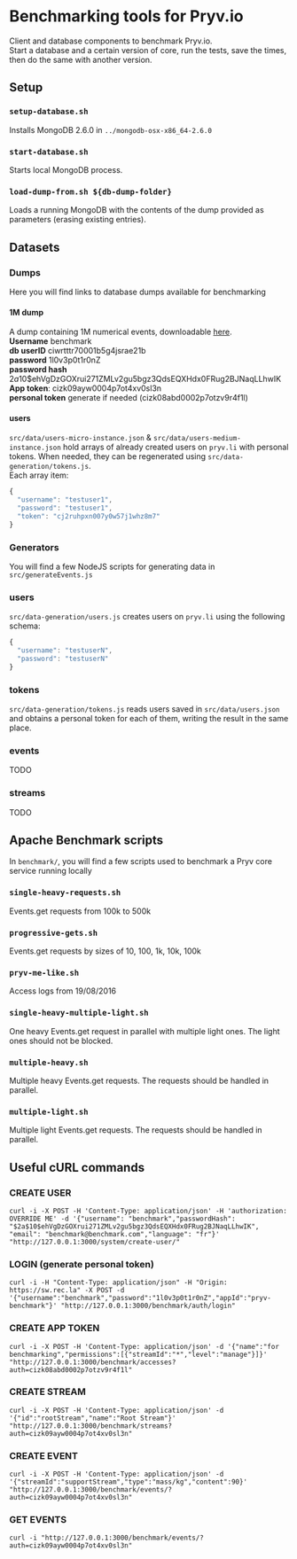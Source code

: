 # Benchmarking tools for Pryv.io

Client and database components to benchmark Pryv.io.  
Start a database and a certain version of core, run the tests, save the times, then do the same with another version.


## Setup

### `setup-database.sh`

Installs MongoDB 2.6.0 in `../mongodb-osx-x86_64-2.6.0`

### `start-database.sh`

Starts local MongoDB process.

### `load-dump-from.sh ${db-dump-folder}`

Loads a running MongoDB with the contents of the dump provided as parameters (erasing existing entries).


## Datasets

### Dumps

Here you will find links to database dumps available for benchmarking

#### 1M dump

A dump containing 1M numerical events, downloadable [here](https://drive.google.com/open?id=0B6hiVSUep65USi16cnRSZTQ2bFU).  
**Username** benchmark  
**db userID** ciwrtttr70001b5g4jsrae21b  
**password** 1l0v3p0t1r0nZ  
**password hash** $2a$10$ehVgDzGOXrui271ZMLv2gu5bgz3QdsEQXHdx0FRug2BJNaqLLhwIK  
**App token**: cizk09ayw0004p7ot4xv0sl3n  
**personal token** generate if needed (cizk08abd0002p7otzv9r4f1l)
  
#### users

`src/data/users-micro-instance.json` & `src/data/users-medium-instance.json` hold arrays of already created users on `pryv.li` with personal tokens. When needed, they can be regenerated using `src/data-generation/tokens.js`.  
Each array item:  
```javascript
{
  "username": "testuser1",
  "password": "testuser1",
  "token": "cj2ruhpxn007y0w57j1whz8m7"
}
```

### Generators

You will find a few NodeJS scripts for generating data in `src/generateEvents.js`

### users

`src/data-generation/users.js` creates users on `pryv.li` using the following schema:
```javascript
{
  "username": "testuserN",
  "password": "testuserN"
}
```

### tokens

`src/data-generation/tokens.js` reads users saved in `src/data/users.json` and obtains a personal token for each of them, writing the result in the same place.

### events

TODO

### streams

TODO

## Apache Benchmark scripts

In `benchmark/`, you will find a few scripts used to benchmark a Pryv core service running locally

### `single-heavy-requests.sh`

Events.get requests from 100k to 500k

### `progressive-gets.sh`

Events.get requests by sizes of 10, 100, 1k, 10k, 100k

### `pryv-me-like.sh`

Access logs from 19/08/2016

### `single-heavy-multiple-light.sh`

One heavy Events.get request in parallel with multiple light ones. The light ones should not be blocked.

### `multiple-heavy.sh`

Multiple heavy Events.get requests. The requests should be handled in parallel.

### `multiple-light.sh`

Multiple light Events.get requests. The requests should be handled in parallel.


## Useful cURL commands

### CREATE USER

`curl -i -X POST -H 'Content-Type: application/json' -H 'authorization: OVERRIDE ME' -d '{"username": "benchmark","passwordHash": "$2a$10$ehVgDzGOXrui271ZMLv2gu5bgz3QdsEQXHdx0FRug2BJNaqLLhwIK", "email": "benchmark@benchmark.com","language": "fr"}' "http://127.0.0.1:3000/system/create-user/"`

### LOGIN (generate personal token)

`curl -i -H "Content-Type: application/json" -H "Origin: https://sw.rec.la" -X POST -d '{"username":"benchmark","password":"1l0v3p0t1r0nZ","appId":"pryv-benchmark"}' "http://127.0.0.1:3000/benchmark/auth/login"`

### CREATE APP TOKEN

`curl -i -X POST -H 'Content-Type: application/json' -d '{"name":"for benchmarking","permissions":[{"streamId":"*","level":"manage"}]}' "http://127.0.0.1:3000/benchmark/accesses?auth=cizk08abd0002p7otzv9r4f1l"`

### CREATE STREAM

`curl -i -X POST -H 'Content-Type: application/json' -d '{"id":"rootStream","name":"Root Stream"}' "http://127.0.0.1:3000/benchmark/streams?auth=cizk09ayw0004p7ot4xv0sl3n"`

### CREATE EVENT

`curl -i -X POST -H 'Content-Type: application/json' -d '{"streamId":"supportStream","type":"mass/kg","content":90}' "http://127.0.0.1:3000/benchmark/events/?auth=cizk09ayw0004p7ot4xv0sl3n"`

### GET EVENTS

`curl -i "http://127.0.0.1:3000/benchmark/events/?auth=cizk09ayw0004p7ot4xv0sl3n"`

